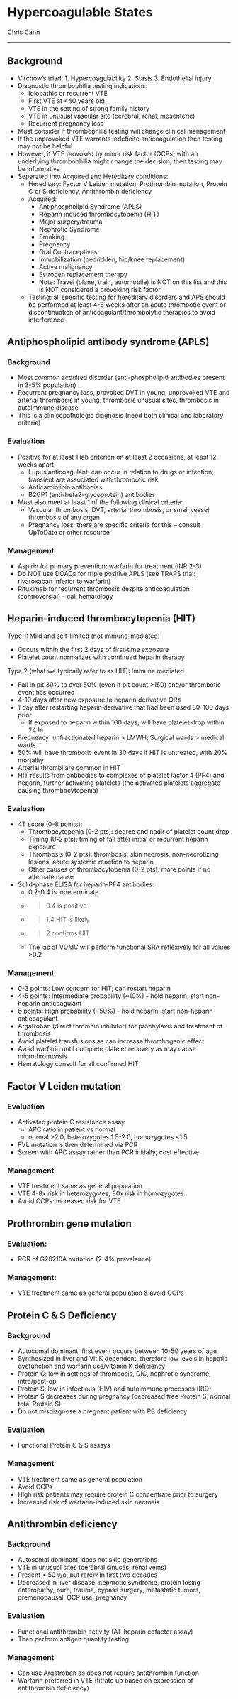 # Hypercoagulable States

Chris Cann

---

## Background

- Virchow’s triad: 1. Hypercoagulability 2. Stasis 3. Endothelial
    injury
- Diagnostic thrombophilia testing indications:
    - Idiopathic or recurrent VTE
    - First VTE at <40 years old
    - VTE in the setting of strong family history
    - VTE in unusual vascular site (cerebral, renal, mesenteric)
    - Recurrent pregnancy loss
- Must consider if thrombophilia testing will change clinical
    management
- If the unprovoked VTE warrants indefinite anticoagulation then
    testing may not be helpful
- However, if VTE provoked by minor risk factor (OCPs) with an
    underlying thrombophilia might change the decision, then testing may
    be informative
- Separated into Acquired and Hereditary conditions:
    - Hereditary: Factor V Leiden mutation, Prothrombin mutation, Protein
        C or S deficiency, Antithrombin deficiency
    - Acquired:
        - Antiphospholipid Syndrome (APLS)
        - Heparin induced thrombocytopenia (HIT)
        - Major surgery/trauma
        - Nephrotic Syndrome
        - Smoking
        - Pregnancy
        - Oral Contraceptives
        - Immobilization (bedridden, hip/knee replacement)
        - Active malignancy
        - Estrogen replacement therapy
        - Note: Travel (plane, train, automobile) is NOT on this list and
            this is NOT considered a provoking risk factor
    - Testing: all specific testing for hereditary disorders and APS
        should be performed at least 4-6 weeks after an acute thrombotic
        event or discontinuation of anticoagulant/thrombolytic therapies to
        avoid interference

## Antiphospholipid antibody syndrome (APLS)

### Background

- Most common acquired disorder (anti-phospholipid antibodies present
    in 3-5% population)
- Recurrent pregnancy loss, provoked DVT in young, unprovoked VTE and
    arterial thrombosis in young, thrombosis unusual sites, thrombosis
    in autoimmune disease
- This is a clinicopathologic diagnosis (need both clinical and
    laboratory criteria)

### Evaluation

- Positive for at least 1 lab criterion on at least 2 occasions, at
    least 12 weeks apart:
    - Lupus anticoagulant: can occur in relation to drugs or infection;
        transient are associated with thrombotic risk
    - Anticardiolipin antibodies
    - B2GP1 (anti-beta2-glycoprotein) antibodies
- Must also meet at least 1 of the following clinical criteria:
    - Vascular thrombosis: DVT, arterial thrombosis, or small vessel
        thrombosis of any organ
    - Pregnancy loss: there are specific criteria for this – consult
        UpToDate or other resource

### Management

- Aspirin for primary prevention; warfarin for treatment (INR 2-3)
- Do NOT use DOACs for triple positive APLS (see TRAPS trial:
    rivaroxaban inferior to warfarin)
- Rituximab for recurrent thrombosis despite anticoagulation
    (controversial) – call hematology

## Heparin-induced thrombocytopenia (HIT)

Type 1: Mild and self-limited (not immune-mediated)

- Occurs within the first 2 days of first-time exposure
- Platelet count normalizes with continued heparin therapy

Type 2 (what we typically refer to as HIT): Immune mediated

- Fall in plt 30% to over 50% (even if plt count >150) and/or
    thrombotic event has occurred
- 4-10 days after new exposure to heparin derivative OR≤
- 1 day after restarting heparin derivative that had been used 30-100
    days prior
    - If exposed to heparin within 100 days, will have platelet drop
        within 24 hr
- Frequency: unfractionated heparin > LMWH; Surgical wards > medical
    wards
- 50% will have thrombotic event in 30 days if HIT is untreated, with
    20% mortality
- Arterial thrombi are common in HIT
- HIT results from antibodies to complexes of platelet factor 4 (PF4)
    and heparin, further activating platelets (the activated platelets
    aggregate causing thrombocytopenia)

### Evaluation

- 4T score (0-8 points):
    - Thrombocytopenia (0-2 pts): degree and nadir of platelet count drop
    - Timing (0-2 pts): timing of fall after initial or recurrent heparin
        exposure
    - Thrombosis (0-2 pts): thrombosis, skin necrosis, non-necrotizing
        lesions, acute systemic reaction to heparin
    - Other causes of thrombocytopenia (0-2 pts): more points if no
        alternate cause
- Solid-phase ELISA for heparin-PF4 antibodies:
    - 0.2-0.4 is indeterminate
    - > 0.4 is positive
    - > 1.4 HIT is likely
    - > 2 confirms HIT
    - The lab at VUMC will perform functional SRA reflexively for all
        values >0.2

### Management

- 0-3 points: Low concern for HIT; can restart heparin
- 4-5 points: Intermediate probability (~10%) - hold heparin, start
    non-heparin anticoagulant
- 6 points: High probability (~50%) - hold heparin, start non-heparin
    anticoagulant
- Argatroban (direct thrombin inhibitor) for prophylaxis and treatment
    of thrombosis
- Avoid platelet transfusions as can increase thrombogenic effect
- Avoid warfarin until complete platelet recovery as may cause
    microthrombosis
- Hematology consult for all confirmed HIT

## Factor V Leiden mutation

### Evaluation

- Activated protein C resistance assay
    - APC ratio in patient vs normal
    - normal >2.0, heterozygotes 1.5-2.0, homozygotes <1.5
- FVL mutation is then determined via PCR
- Screen with APC assay rather than PCR initially; cost effective

### Management

- VTE treatment same as general population
- VTE 4-8x risk in heterozygotes; 80x risk in homozygotes
- Avoid OCPs: increased risk for VTE

## Prothrombin gene mutation

### Evaluation:

- PCR of G20210A mutation (2-4% prevalence)

### Management:

- VTE treatment same as general population & avoid OCPs

## Protein C & S Deficiency

### Background

- Autosomal dominant; first event occurs between 10-50 years of age
- Synthesized in liver and Vit K dependent, therefore low levels in
    hepatic dysfunction and warfarin use/vitamin K deficiency
- Protein C: low in settings of thrombosis, DIC, nephrotic syndrome,
    intra/post-op
- Protein S: low in infectious (HIV) and autoimmune processes (IBD)
- Protein S decreases during pregnancy (decreased free Protein S,
    normal total Protein S)
- Do not misdiagnose a pregnant patient with PS deficiency

### Evaluation

- Functional Protein C & S assays

### Management

- VTE treatment same as general population
- Avoid OCPs
- High risk patients may require protein C concentrate prior to
    surgery
- Increased risk of warfarin-induced skin necrosis

## Antithrombin deficiency

### Background

- Autosomal dominant, does not skip generations
- VTE in unusual sites (cerebral sinuses, renal veins)
- Present < 50 y/o, but rarely in first two decades
- Decreased in liver disease, nephrotic syndrome, protein losing
    enteropathy, burn, trauma, bypass surgery, metastatic tumors,
    premenopausal, OCP use, pregnancy

### Evaluation

- Functional antithrombin activity (AT-heparin cofactor assay)
- Then perform antigen quantity testing

### Management

- Can use Argatroban as does not require antithrombin function
- Warfarin preferred in VTE (titrate up based on expression of
    antithrombin deficiency)
